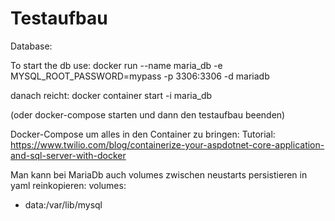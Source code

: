 # Testaufbau
Database:

To start the db use:
docker run --name maria_db -e MYSQL_ROOT_PASSWORD=mypass -p 3306:3306 -d mariadb

danach reicht:
docker container start -i maria_db

(oder docker-compose starten und dann den testaufbau beenden)

Docker-Compose um alles in den Container zu bringen:
Tutorial:
https://www.twilio.com/blog/containerize-your-aspdotnet-core-application-and-sql-server-with-docker


Man kann bei MariaDb auch volumes zwischen neustarts persistieren
in yaml reinkopieren:
volumes:
  - data:/var/lib/mysql